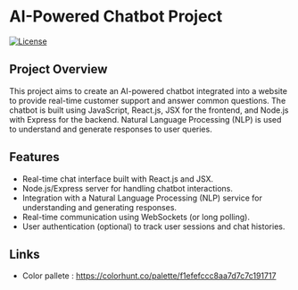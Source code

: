 # AI-Powered Chatbot Project

[![License](https://img.shields.io/badge/License-MIT-blue.svg)](https://opensource.org/licenses/MIT)

## Project Overview

This project aims to create an AI-powered chatbot integrated into a website to provide real-time customer support and answer common questions. The chatbot is built using JavaScript, React.js, JSX for the frontend, and Node.js with Express for the backend. Natural Language Processing (NLP) is used to understand and generate responses to user queries.

## Features

- Real-time chat interface built with React.js and JSX.
- Node.js/Express server for handling chatbot interactions.
- Integration with a Natural Language Processing (NLP) service for understanding and generating responses.
- Real-time communication using WebSockets (or long polling).
- User authentication (optional) to track user sessions and chat histories.

## Links

- Color pallete : https://colorhunt.co/palette/f1efefccc8aa7d7c7c191717


